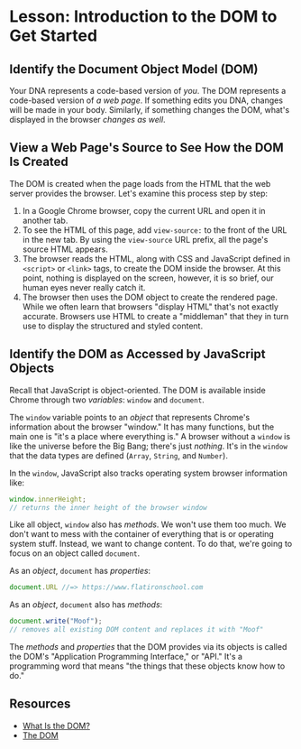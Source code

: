 # Lesson: Introduction to the DOM to Get Started

## Identify the Document Object Model (DOM)

Your DNA represents a code-based version of _you_. The DOM represents a code-based version of _a web page_. If something edits you DNA, changes will be made in your body. Similarly, if something changes the DOM, what's displayed in the browser _changes as well_.

## View a Web Page's Source to See How the DOM Is Created

The DOM is created when the page loads from the HTML that the web server provides the browser. Let's examine this process step by step:

1. In a Google Chrome browser, copy the current URL and open it in another tab.
2. To see the HTML of this page, add `view-source:` to the front of the URL in the new tab. By using the `view-source` URL prefix, all the page's source HTML appears.
3. The browser reads the HTML, along with CSS and JavaScript defined in `<script>` or `<link>` tags, to create the DOM inside the browser. At this point, nothing is displayed on the screen, however, it is so brief, our human eyes never really catch it.
4. The browser then uses the DOM object to create the rendered page. While we often learn that browsers "display HTML" that's not exactly accurate. Browsers use HTML to create a "middleman" that they in turn use to display the structured and styled content.

## Identify the DOM as Accessed by JavaScript Objects

Recall that JavaScript is object-oriented. The DOM is available inside Chrome through two _variables_: `window` and `document`.

The `window` variable points to an _object_ that represents Chrome's information about the browser "window." It has many functions, but the main one is "it's a place where everything is." A browser without a `window` is like the universe before the Big Bang; there's just _nothing_. It's in the `window` that the data types are defined (`Array`, `String`, and `Number`).

In the `window`, JavaScript also tracks operating system browser information like:

```javascript
window.innerHeight;
// returns the inner height of the browser window
```

Like all object, `window` also has _methods_. We won't use them too much. We don't want to mess with the container of everything that is or operating system stuff. Instead, we want to change content. To do that, we're going to focus on an object called `document`.

As an _object_, `document` has _properties_:

```javascript
document.URL //=> https://www.flatironschool.com
```

As an _object_, `document` also has _methods_:

```javascript
document.write("Moof");
// removes all existing DOM content and replaces it with "Moof"
```

The _methods_ and _properties_ that the DOM provides via its objects is called the DOM's "Application Programming Interface," or "API." It's a programming word that means "the things that these objects know how to do."

## Resources

- [What Is the DOM?](https://css-tricks.com/dom/)
- [The DOM](https://developer.mozilla.org/en-US/docs/Web/API/Document_Object_Model/Introduction)
